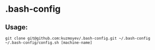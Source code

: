 # .bash-config

## Usage:

    git clone git@github.com:kuzmoyev/.bash-config.git ~/.bash-config
    ~/.bash-config/config.sh [machine-name]
